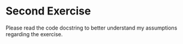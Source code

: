 # Second Exercise

Please read the code docstring to better understand my assumptions regarding the exercise.
